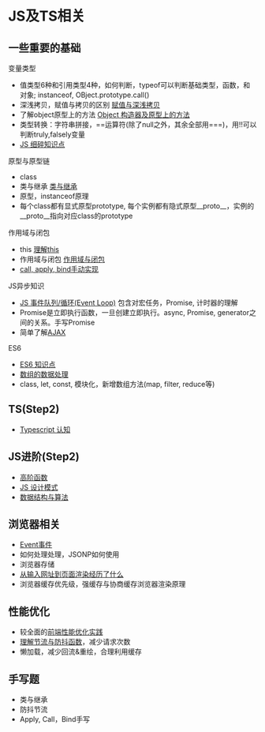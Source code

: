# JS及TS相关

## 一些重要的基础

变量类型

- 值类型6种和引用类型4种，如何判断，typeof可以判断基础类型，函数，和对象; instanceof, OBject.prototype.call()
- 深浅拷贝，赋值与拷贝的区别 [赋值与深浅拷贝](https://xblcity.github.io/blog/js-base/copy.html)
- 了解object原型上的方法 [Object 构造器及原型上的方法](https://xblcity.github.io/blog/js-base/object-methods.html)
- 类型转换：字符串拼接，==运算符(除了null之外，其余全部用===)，用!!可以判断truly,falsely变量
- [JS 细碎知识点](https://xblcity.github.io/blog/js-base/knowledge-points.html)

原型与原型链

- class
- 类与继承 [类与继承](https://xblcity.github.io/blog/js-base/inherit.html)
- 原型，instanceof原理
- 每个class都有显式原型prototype, 每个实例都有隐式原型__proto__，实例的__proto__指向对应class的prototype

作用域与闭包

-  this [理解this](https://xblcity.github.io/blog/js-base/this.html)
-  作用域与闭包 [作用域与闭包](https://xblcity.github.io/blog/js-base/scope-closures.html)
- [call, apply, bind手动实现](https://xblcity.github.io/blog/js-base/call.html)

JS异步知识

- [JS 事件队列/循环(Event Loop)](https://xblcity.github.io/blog/js-base/eventloop.html) 包含对宏任务，Promise, 计时器的理解
- Promise是立即执行函数，一旦创建立即执行。async, Promise, generator之间的关系。手写Promise
- 简单了解[AJAX](https://xblcity.github.io/blog/js-base/ajax.html)

ES6

- [ES6 知识点](https://xblcity.github.io/blog/js-base/es6.html)
- [数组的数据处理](https://github.com/xblcity/blog/blob/master/js-practice/array.md)
- class, let, const, 模块化，新增数组方法(map, filter, reduce等)

## TS(Step2)

- [Typescript 认知](https://xblcity.github.io/blog/js-base/ts-basic.html)

## JS进阶(Step2)

- [高阶函数](https://xblcity.github.io/blog/js-base/func-program.html)
- [JS 设计模式](https://xblcity.github.io/blog/js-base/design-mode.html)
- [数据结构与算法](https://xblcity.github.io/blog/js-base/algorithm.html)

## 浏览器相关

- [Event事件](https://github.com/xblcity/blog/blob/master/html-css/event.md)
- 如何处理处理，JSONP如何使用
- 浏览器存储
- [从输入网址到页面渲染经历了什么](https://github.com/xblcity/blog/blob/master/fe-system/render.md)
- 浏览器缓存优先级，强缓存与协商缓存浏览器渲染原理

## 性能优化

- 较全面的[前端性能优化实践](https://juejin.cn/book/6844733750048210957?referrer=574f8d8d2e958a005fd4edac)
- [理解节流与防抖函数](https://xblcity.github.io/blog/js-practice/throttle.html)，减少请求次数
- 懒加载，减少回流&重绘，合理利用缓存

## 手写题

- 类与继承
- 防抖节流
- Apply, Call，Bind手写
